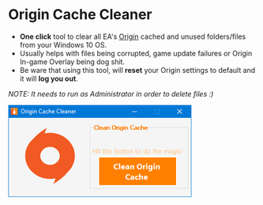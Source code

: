# Origin Cache Cleaner

* **One click** tool to clear all EA's [Origin](https://www.origin.com/gbr/en-us/store/download) cached and unused folders/files from your Windows 10 OS.
* Usually helps with files being corrupted, game update failures or Origin In-game Overlay being dog shit.
* Be ware that using this tool, will **reset** your Origin settings to default and it will **log you out**.

*NOTE: It needs to run as Administrator in order to delete files :)*

![screenshot](https://github.com/tutyamxx/Origin-Cache-Cleaner/blob/master/origincleaner.png)
